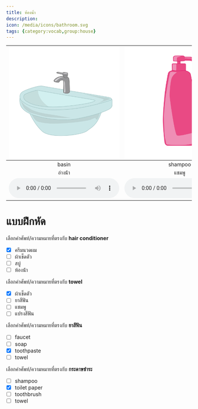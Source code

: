 ```yaml
---
title: ห้องน้ำ
description: 
icon: /media/icons/bathroom.svg
tags: {category:vocab,group:house}
---
```


<div class="carrousel">


|![](/media/img/bathroom/basin.svg)|![](/media/img/bathroom/shampoo.svg)|![](/media/img/bathroom/faucet.svg)|![](/media/img/bathroom/towel.svg)|![](/media/img/bathroom/toilet.svg)|![](/media/img/bathroom/shower.svg)|![](/media/img/bathroom/hair&#x20;conditioner.svg)|![](/media/img/bathroom/soap.svg)|![](/media/img/bathroom/toilet&#x20;paper.svg)|![](/media/img/bathroom/toothpaste.svg)|![](/media/img/bathroom/toothbrush.svg)|
| :----: | :----: | :----: | :----: | :----: | :----: | :----: | :----: | :----: | :----: | :----: |
|basin|shampoo|faucet|towel|toilet|shower|hair&#x20;conditioner|soap|toilet&#x20;paper|toothpaste|toothbrush|
|อ่างน้ํา|แชมพู|ก๊อกน้ํา|ผ้าเช็ดตัว|ห้องน้ํา|ฝักบัวอาบน้ำ|ครีมนวดผม|สบู่|กระดาษชําระ|ยาสีฟัน|แปรงสีฟัน|
|![](/media/audio/basin.mp3)|![](/media/audio/shampoo.mp3)|![](/media/audio/faucet.mp3)|![](/media/audio/towel.mp3)|![](/media/audio/toilet.mp3)|![](/media/audio/shower.mp3)|![](/media/audio/hair&#x20;conditioner.mp3)|![](/media/audio/soap.mp3)|![](/media/audio/toilet&#x20;paper.mp3)|![](/media/audio/toothpaste.mp3)|![](/media/audio/toothbrush.mp3)|

</div>



# แบบฝึกหัด


 เลือกคำศัพท์/ความหมายที่ตรงกับ **hair&#x20;conditioner**
 - [x] ครีมนวดผม
 - [ ] ผ้าเช็ดตัว
 - [ ] สบู่
 - [ ] ห้องน้ํา

 เลือกคำศัพท์/ความหมายที่ตรงกับ **towel**
 - [x] ผ้าเช็ดตัว
 - [ ] ยาสีฟัน
 - [ ] แชมพู
 - [ ] แปรงสีฟัน

 เลือกคำศัพท์/ความหมายที่ตรงกับ **ยาสีฟัน**
 - [ ] faucet
 - [ ] soap
 - [x] toothpaste
 - [ ] towel

 เลือกคำศัพท์/ความหมายที่ตรงกับ **กระดาษชําระ**
 - [ ] shampoo
 - [x] toilet&#x20;paper
 - [ ] toothbrush
 - [ ] towel
